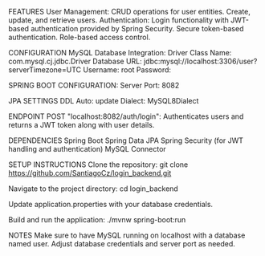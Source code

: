 FEATURES
User Management: CRUD operations for user entities.
Create, update, and retrieve users.
Authentication: Login functionality with JWT-based authentication provided by Spring Security.
Secure token-based authentication.
Role-based access control.

CONFIGURATION
MySQL Database Integration:
Driver Class Name: com.mysql.cj.jdbc.Driver
Database URL: jdbc:mysql://localhost:3306/user?serverTimezone=UTC
Username: root
Password: 

SPRING BOOT CONFIGURATION:
Server Port: 8082

JPA SETTINGS
DDL Auto: update
Dialect: MySQL8Dialect

ENDPOINT
POST "localhost:8082/auth/login": Authenticates users and returns a JWT token along with user details.

DEPENDENCIES
Spring Boot
Spring Data JPA
Spring Security (for JWT handling and authentication)
MySQL Connector

SETUP INSTRUCTIONS
Clone the repository:
git clone https://github.com/SantiagoCz/login_backend.git

Navigate to the project directory:
cd login_backend

Update application.properties with your database credentials.

Build and run the application:
./mvnw spring-boot:run

NOTES
Make sure to have MySQL running on localhost with a database named user.
Adjust database credentials and server port as needed.
